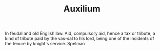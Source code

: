 ---
title: Auxilium
letter: A
permalink: "/definitions/auxilium.html"
body: In feudal and old English law. Aid; compulsory aid, hence a tax or tribute;
  a kind of tribute paid by the vas-sal to hls lord, being one of the incidents of
  the tenure by knight's service. Spelman
published_at: '2018-07-07'
source: Black's Law Dictionary
layout: post
---